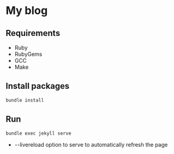 # My blog

## Requirements

- Ruby
- RubyGems
- GCC
- Make

## Install packages

```bash
bundle install
```

## Run

```bash
bundle exec jekyll serve
```

- --livereload option to serve to automatically refresh the page
